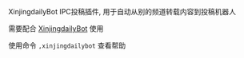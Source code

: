 XinjingdailyBot IPC投稿插件, 用于自动从别的频道转载内容到投稿机器人

需要配合 [XinjingdailyBot](https://github.com/chr233/XinjingdailyBot/) 使用

使用命令 `,xinjingdailybot` 查看帮助
